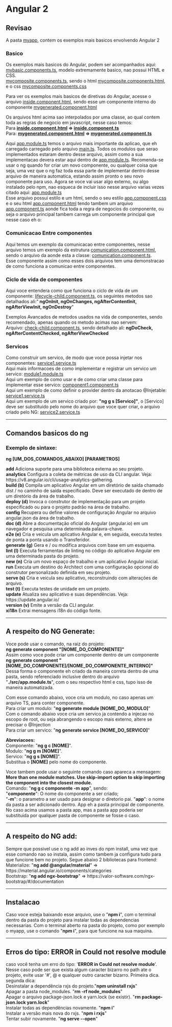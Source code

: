 <h1>Angular 2</h1>
<h2>Revisao</h2>
<p>A pasta <a href="./myapp/">myapp</a>, contem os exemplos mais basicos envolvendo Angular 2</p>
<h3>Basico</h3>
<p>
  Os exemplos mais basicos do Angular, podem ser acompanhados aqui:
  <br>
  <a href="./myapp/src/app/mybasic.components.ts">mybasic.components.ts</a>, modelo extremamente basico, nao possui
  HTML e CSS.
  <br> 
  <a href="./myapp/src/app/mycomposite.components.ts">mycomposite.components.ts</a>, sendo o html <a href="./myapp/src/app/mycomposite.components.html">mycomposite.components.html</a>,
  e o css <a href="./myapp/src/app/mycomposite.components.css">mycomposite.components.css</a>
</p>
<p> Para ver os exemplos mais basicos de diretivas do Angular, acesse o arquivo <a href="myapp/src/app/mygenerated/inside/inside.component.html" target="_blank">inside.component.html</a>, sendo esse um componente interno do componente <a href="myapp/src/app/mygenerated/mygenerated.component.html" target="_blank">mygenerated.component.html</a>
</p>
<p>
Os arquivos html acima sao interpolados por uma classe, ao qual
contem toda as regras de negocio em javascript, nesse caso temos:<br>
Para <b><a href="myapp/src/app/mygenerated/inside/inside.component.html" target="_blank">inside.component.html</a> => <a href="myapp/src/app/mygenerated/inside/inside.component.ts" target="_blank">inside.component.ts</a><br></b>
Para: <b><a href="myapp/src/app/mygenerated/mygenerated.component.html" target="_blank">mygenerated.component.html</a> => <a href="myapp/src/app/mygenerated/mygenerated.component.ts" target="_blank">mygenerated.component.ts</a>
</b></p>
<p>
Aqui <a href="./myapp/src/app/app.module.ts">app.module.ts</a> temos o arquivo mais importante da aplicao, que eh carregado carregado pelo arquivo <a href="./myapp/src/main.ts">main.ts</a>. Todos os modulos
que serao implementados estaram dentro desse arquivo, assim como
a sua implementacao devera estar aqui dentro de <a href="./myapp/src/app/app.module.ts">app.module.ts</a>. Recomenda-se usar o ng quando
for criar um novo componente, ou qualquer coisa que seja, uma vez
que o ng faz toda essa parte de implementar dentro desse arquivo
de maneira automatica, estando assim pronto o seu novo componente
para uso. Agora se voce vai usar algo externo, ou algo instalado
pelo npm, nao esqueca de incluir isso nesse arquivo varias vezes citado aqui: <a href="./myapp/src/app/app.module.ts">app.module.ts</a><br>
Esse arquivo possui estilo e um html, sendo o seu estilo 
<a href="./myapp/src/app/app.component.css">app.component.css</a> e o
seu html <a href="./myapp/src/app/app.component.html">app.component.html</a> tendo tambem um
arquivo <a href="./myapp/src/app/app.component.ts">app.component.ts</a> aonde fica toda a regra
de negocios do componente, ou seja o arquivo principal tambem carrega um componente principal
que nesse caso eh o:  
</p>
<h3>Comunicacao Entre componentes</h3>
<p>
Aqui temos um exemplo da comunicacao entre componentes, nesse arquivo temos um exemplo da estrutura <a href="myapp/src/app/mygenerated/comunication/comunication.component.html">comunication.component.html</a>, sendo o arquivo da aonde esta a classe: <a href="myapp/src/app/mygenerated/comunication/comunication.component.ts">comunication.component.ts</a>.<br>
Esse componente assim como esses dois arquivos tem uma demonstracao de como funciona a comunicao entre componentes.
</p>
<h3>Ciclo de vida de componentes</h3>
<p>Aqui voce entendera como que funciona o ciclo de vida de um componente: <a href="./myapp/src/app/main-lifecycle/lifecycle-child/lifecycle-child.component.ts">lifecycle-child.component.ts</a>, os seguintes metodos sao detalhados ali:"<b> ngOnInit, ngOnChanges, ngAfterContentInit, ngAfterViewInit, ngOnDestroy</b>"</p>
<p>Exemplos Avancados de metodos usados na vida de componentes, sendo recomendado, apenas quando os metodo acimas nao servem:<br> 
Arquivo: <a href="./myapp/src/app/check/check-child/check-child.component.ts">check-child.component.ts</a>, sendo detalhado ali:
<b>ngDoCheck, ngAfterContentChecked, ngAfterViewChecked</b>
<h3>Servicos</h3>
<p>Como construir um servico, de modo que voce possa injetar nos componentes: 
<a href="./myapp/src/app/module1/service1.service.ts">service1.service.ts</a><br>
Aqui mais informacoes de como implementar e registrar um servico um servico:
<a href="./myapp/src/app/module1/module1.module.ts">module1.module.ts</a><br>
Aqui um exemplo de como usar e de como criar uma classe para implementar esse servico:
<a href="./myapp/src/app/module1/component1/component1.component.ts">component1.component.ts</a><br>
Aqui um exemplo de como definir o provider dentro da anotacao @Injetable:
<a href="./myapp/src/app/module2/service1.service.ts">service1.service.ts</a><br>
Aqui um exemplo de um servico criado por: <b>"ng g s [Servico]"</b>, o [Servico] deve ser substituido pelo nome do arquivo que voce quer criar, o arquivo criado pelo NG:
<a href="./myapp/src/app/service2.service.ts">service2.service.ts</a>
</p>
<hr>
<h2>Comandos basicos do ng</h2>
<h3>Exemplo de sintaxe:</h3>
<p><b>ng [UM_DOS_COMANDOS_ABAIXO] [PARAMETROS]</b></p>
<p>
  <b>add</b> Adiciona suporte para uma biblioteca externa ao seu projeto.<br>
  <b>analytics</b> Configura a coleta de métricas de uso da CLI angular. Veja: https://v8.angular.io/cli/usage-analytics-gathering.<br>
  <b>build (b)</b> Compila um aplicativo Angular em um diretório de saída chamado dist / no caminho de saída especificado. Deve ser executado de dentro de um diretório da área de trabalho.<br>
  <b>deploy (d)</b> Invoca o construtor de implementação para um projeto especificado ou para o projeto padrão na área de trabalho.<br>
  <b>config</b> Recupera ou define valores de configuração Angular no arquivo angular.json da área de trabalho.<br>
  <b>doc (d)</b> Abre a documentação oficial do Angular (angular.io) em um navegador e pesquisa uma determinada palavra-chave.<br>
  <b>e2e (e)</b> Cria e veicula um aplicativo Angular e, em seguida, executa testes de ponta a ponta usando o Transferidor.<br>
  <b>generate (g)</b> Gera e / ou modifica arquivos com base em um esquema.  <br>
  <b>lint (l)</b> Executa ferramentas de linting no código do aplicativo Angular em uma determinada pasta do projeto.<br>
  <b>new (n)</b> Cria um novo espaço de trabalho e um aplicativo Angular inicial.<br>
  <b>run</b> Executa um destino do Architect com uma configuração opcional do construtor personalizado definida em seu projeto.<br>
  <b>serve (s)</b> Cria e veicula seu aplicativo, reconstruindo com alterações de arquivo.<br>
  <b>test (t)</b> Executa testes de unidade em um projeto.<br>
  <b>update</b> Atualiza seu aplicativo e suas dependências. Veja: https://update.angular.io/<br>
  <b>version (v)</b> Emite a versão da CLI angular.<br>
  <b>xi18n</b> Extrai mensagens i18n do código fonte.<br>
</p>
<hr>
<h2>A respeito do NG Generate:</h2>

<p>
    Voce pode usar o comando, na raiz do projeto:<br>
    <b>ng generate component "[NOME_DO_COMPONENTE]"</b><br>
    Assim como voce pode criar um componente dentro de um componente<br>
    <b>ng generate component "[NOME_DO_COMPONENTE]/[NOME_DO_COMPONENTE_INTERNO]"</b><br>
    Dessa forma o componente eh criado da maneira correta dentro de uma pasta, sendo referenciado 
    inclusive dentro do arquivo "<b>./src/app.module.ts</b>", com o seu respectivo html e css,
    tupo isso de maneira automatizada.
</p>
<p>
Com esse comando abaixo, voce cria um modulo, no caso apenas um arquivo TS, para conter componente.<br>
Para criar um modulo: "<b>ng generate module [NOME_DO_MODULO]</b>"<br>
Com o comando abaixo voce cria um servico ja contendo a injecao no escopo de root, ou seja abrangendo o escopo mais externo, altere se precisar o @Injection<br>
Para criar um servico: "<b>ng generate service [NOME_DO_SERVICO]</b>"<br>
</p>
<p>
<b>Abreviacoes:</b> <br>
Componente: "<b>ng g c [NOME]</b>".<br>
Modulo: "<b>ng g m [NOME]</b>".<br>
Servico: "<b>ng g s [NOME]</b>".<br>
Substitua o <b>[NOME]</b> pelo nome do componente.
</p>
<p>
Voce tambem pode usar o seguinte comando caso apareca a mensagem:<br>
<b>More than one module matches. Use skip-import option to skip importing the component into the closest module.</b><br>
Comando: "<b>ng g c componente -m app</b>", sendo:<br>
"<b>componente</b>": O nome do componente a ser criado; <br>
"<b>-m</b>": o parametro a ser usado para designar o diretorio pai.
"<b>app</b>": o nome da pasta a ser adicionado dentro. App eh a pasta principal de componente.<br>
No caso acima usamos a pasta app, mas a pasta app poderia ser substituida por qualquer pasta de componente se fosse o caso.
</p>
<hr>

<h2>A respeito do NG add: </h2>

<p>
  Sempre que possivel use o ng add ao inves do npm install, uma vez que 
  esse comando nao so instala, assim como tambem ja configura tudo para que
  funcione bem no projeto. Segue abaixo 2 bibliotecas para frontend:<br>
  Materialize: "<b>ng add @angular/material</b>" => https://material.angular.io/components/categories <br>
  Bootstrap: "<b>ng add ngx-bootstrap</b>" => https://valor-software.com/ngx-bootstrap/#/documentation <br>
</p>
<hr>
<h2>Instalacao</h2>
<p>
Caso voce esteja baixando esse arquivo, use o "<b>npm i</b>", com o terminal dentro da pasta do projeto para instalar
todas as dependencias necessarias. Com o terminal aberto na pasta do projeto, como por exemplo o myapp, use o comando
"<b>npm i</b>", para que funcione na sua maquina.
</p>
<hr>
<h2>Erros do tipo: <b>ERROR in Could not resolve module</b></h2>
<p>caso você tenha um erro do tipo: '<b>ERROR in Could not resolve module</b>'.
<br>
Nesse caso pode ser que exista algum caracter bizarro no path ate o projeto,
evite usar '#', @ e qualquer outro caracter bizarro. Primeira dica.<br> segunda dica:<br>
    Desinstalar a dependência rxjs do projeto."<b>npm uninstall rxjs</b>"<br>
    Apagar a pasta node_modules. "<b>rm -rf node_modules</b>" <br>
    Apagar o arquivo package-json.lock e yarn.lock (se existir). "<b>rm package-json.lock yarn.lock</b>"<br>
    Instalar todas as dependências novamente. "<b>npm i</b>"<br>
    Instalar a versão mais nova do rxjs. "<b>npm i rxjs</b>"<br>
    Tentar subir novamente. "<b>ng serve --open</b>"<br>
</p>
